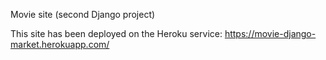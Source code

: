 Movie site (second Django project)

This site has been deployed on the Heroku service: https://movie-django-market.herokuapp.com/
